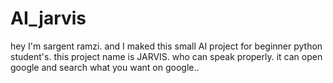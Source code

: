 # AI_jarvis
hey I'm sargent ramzi. and I maked this small AI project for beginner python student's. this project name is JARVIS.
who can speak properly. it can open google and search what you want on google.. 
